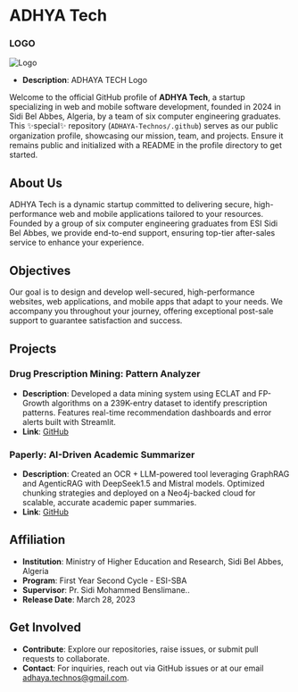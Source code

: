# ADHYA Tech
### LOGO
![Logo]([https://github.com/ADHAYA-Technos/Automated-Information-Retrieval-and-Summarization-for-Academic-Research-Articles/blob/main/web_interface.png](https://github.com/ADHAYA-Technos/.github/blob/main/Logo.png))
  - **Description**: ADHAYA TECH Logo

Welcome to the official GitHub profile of **ADHYA Tech**, a startup specializing in web and mobile software development, founded in 2024 in Sidi Bel Abbes, Algeria, by a team of six computer engineering graduates. This ✨special✨ repository (`ADHAYA-Technos/.github`) serves as our public organization profile, showcasing our mission, team, and projects. Ensure it remains public and initialized with a README in the profile directory to get started.

## About Us

ADHYA Tech is a dynamic startup committed to delivering secure, high-performance web and mobile applications tailored to your resources. Founded by a group of six computer engineering graduates from ESI Sidi Bel Abbes, we provide end-to-end support, ensuring top-tier after-sales service to enhance your experience.

## Objectives

Our goal is to design and develop well-secured, high-performance websites, web applications, and mobile apps that adapt to your needs. We accompany you throughout your journey, offering exceptional post-sale support to guarantee satisfaction and success.

## Projects

### Drug Prescription Mining: Pattern Analyzer
- **Description**: Developed a data mining system using ECLAT and FP-Growth algorithms on a 239K-entry dataset to identify prescription patterns. Features real-time recommendation dashboards and error alerts built with Streamlit.
- **Link**: [GitHub](https://github.com/ADHAYA-Technos/drug-prescription-pattern-mining)

### Paperly: AI-Driven Academic Summarizer
- **Description**: Created an OCR + LLM-powered tool leveraging GraphRAG and AgenticRAG with DeepSeek1.5 and Mistral models. Optimized chunking strategies and deployed on a Neo4j-backed cloud for scalable, accurate academic paper summaries.
- **Link**: [GitHub](https://github.com/ADHAYA-Technos/Automated-Information-Retrieval-and-Summarization-for-Academic-Research-Articles)

## Affiliation

- **Institution**: Ministry of Higher Education and Research, Sidi Bel Abbes, Algeria
- **Program**: First Year Second Cycle - ESI-SBA
- **Supervisor**:  Pr. Sidi Mohammed Benslimane..
- **Release Date**: March 28, 2023

## Get Involved

- **Contribute**: Explore our repositories, raise issues, or submit pull requests to collaborate.
- **Contact**: For inquiries, reach out via GitHub issues or at our email adhaya.technos@gmail.com.

